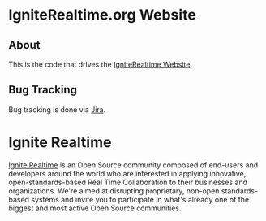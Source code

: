 IgniteRealtime.org Website
==========================

About
-----

This is the code that drives the [IgniteRealtime Website](http://igniterealtime.org).

Bug Tracking
------------

Bug tracking is done via [Jira](https://igniterealtime.org/issues/browse/WEB).

Ignite Realtime
===============

[Ignite Realtime] is an Open Source community composed of end-users and developers around the world who 
are interested in applying innovative, open-standards-based Real Time Collaboration to their businesses and organizations. 
We're aimed at disrupting proprietary, non-open standards-based systems and invite you to participate in what's already one 
of the biggest and most active Open Source communities.

[Ignite Realtime]: http://www.igniterealtime.org
[XMPP (Jabber)]: http://xmpp.org/
